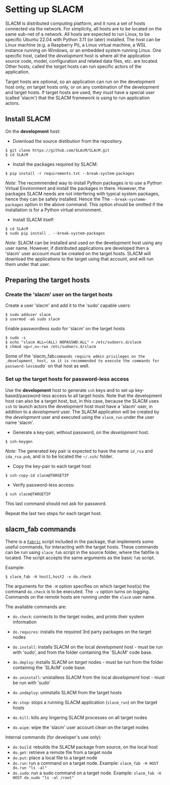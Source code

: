# Setting up SLACM

SLACM is distributed computing platform, and it runs a set of hosts connected via the network. For simplicity, all hosts are to be
located on the same sub-net of a network. All hosts are expected to run Linux, to be specific Ubuntu 22.04  with Python 3.11 (or later) installed. 
The host can be Linux machine (e.g. a Raspberry Pi), a Linux virtual machine, a WSL instance running on Windows, or an embedded system running Linux.
One specific host, called the _development_ host is where all the application source code, model, configuration  and related data files, etc.
are located. Other hosts, called the _target_ hosts can run specific actors of the application. 

Target hosts are optional, so an application can run on the development host only, on target hosts only, or on any combination 
of the development and target hosts. If target hosts are used, they _must_ have a special user (called 'slacm') that the SLACM 
framework is using to run application actors.

## Install SLACM

On the **development** host: 

- Download the source distibution from the repository. 
```
$ git clone https://github.com/SLAcM/SLAcM.git
$ cd SLAcM
```
- Install the packages required by SLACM:
```
$ pip install -r requirements.txt --break-system-packages
```
*Note*: The recommended way to install Python packages is to use a Python Virtual Environment and install the packages in there. 
However, the packages SLACM needs are not interfering with typical system packages, hence they can be safely installed. Hence the 
The  `--break-systemm-packages` option in the above command. This option should be omitted if the installation is for a Python virtual 
environment.

- Install SLACM itself:
```
$ cd SLAcM
$ sudo pip install . --break-system-packages
```
*Note*: SLACM can be installed and used on the development host using any user name. However, if distributed applications are developed
then a 'slacm' user account must be created on the target hosts. SLACM will download the applications to the target using that account, and will
run them under that user. 

## Preparing the target hosts

### Create the 'slacm' user on the target hosts

Create a user 'slacm' and add it to the 'sudo' capable users:
```
$ sudo adduser slacm
$ usermod -aG sudo slacm
```
Enable passwordless sudo for 'slacm' on the target hosts

```
$ sudo -s
$ echo "slacm ALL=(ALL) NOPASSWD:ALL" > /etc/sudoers.d/slacm
$ chmod ug=r,o=-rwx /etc/sudoers.d/slacm

```
Some of the 'slacm_fab` commands require admin privileges on the _development_ host, so it is recommended to execute the commands for password-less `sudo` on that host as well. 

### Set up the target hosts for password-less access 

Use the  **development** host to generate ```ssh``` keys and to set up key-based/password-less access to all target hosts. Note that the development host can also be a target host, but, in this case,  because the SLACM uses ```ssh``` to launch actors the development host must have a 'slacm' user, in addition to a _development_ user. The SLACM application will be created by the _development_ user and executed using the ```slacm_run``` under the user name 'slacm'. 

- Generate a key-pair, without password, on the _development_ host. 

```
$ ssh-keygen
```
*Note:* The generated key pair is expected to have the name `id_rsa` and `ida_rsa.pub`, and is to be located the 
`~/.ssh/` folder. 

- Copy the key-pair to each target host
```
$ ssh-copy-id slacm@TARGETIP
```
- Verify password-less access:
```
$ ssh slacm@TARGETIP
```
This last command should not ask for password.

Repeat the last two steps for each target host. 


## slacm_fab commands

There is a [`Fabric`](https://www.fabfile.org) script included in the package, that implements some useful commands, for interacting with the target hosts. These commands can be run using `slacm_fab` script in the source folder, where the fabfile is located. The script accepts the same arguments as the basic `fab` script. 

Example:

```
$ slacm_fab -H host1,host2 -v do.check
```
The arguments for the `-H` option specifies on which target host(s) the command `do.check` is to be executed. The `-v` option turns on logging.  
Commands on the remote hosts are running under the `slacm` user name. 

 The available commands are:
 - `do.check`: connects to the target nodes, and prints their system information
 - `do.requires`: installs the required 3rd party packages on the target nodes
 - `do.install`: installs SLACM on the local *development* host - must be run with 'sudo', and from the folder containing the `SLAcM' code base.
 - `do.deploy`: installs SLACM on *target* nodes - must be run from the folder containing the `SLAcM' code base.
 - `do.uninstall`: unistalless SLACM from the local *development* host - must be run with 'sudo'
 - `do.undeploy`: uninstalls SLACM from the target hosts
 
 - `do.stop`: stops a running SLACM application (`slacm_run`) on the target hosts
 - `do.kill`: kills any lingering SLACM processes on all target nodes
 - `do.wipe`: wipe the 'slacm' user account clean on the target nodes

  Internal commands (for developer's use only):
 - `do.build`: rebuilds the SLACM package from source, on the local host 
 - `do.get`: retrieve a remote file from a target node
 - `do.put`: place a local file to a target node
 - `do.run`: run a command on a target node. Example: `slacm_fab -H HOST do.run "ls -al"`
 - `do.sudo`: run a sudo command on a target node. Example: `slacm_fab -H HOST do.sudo "ls -al /root"`

 